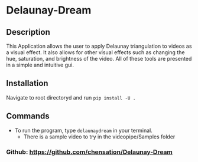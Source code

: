 # Delaunay-Dream
 
## Description
This Application allows the user to apply Delaunay triangulation to videos as a visual effect. It also allows for other visual effects such as changing the hue, saturation, and brightness of the video. All of these tools are presented in a simple and intuitive gui.
 
## Installation
Navigate to root directoryd and run `pip install -U .` 
 
## Commands
*   To run the program, type `delaunaydream` in your terminal.
    - There is a sample video to try in the videopipe/Samples folder
 
 
### Github: https://github.com/chensation/Delaunay-Dream

